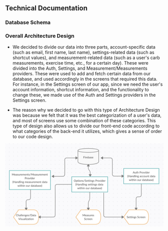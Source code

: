 ## Technical Documentation

### Database Schema

### Overall Architecture Design

* We decided to divide our data into three parts, account-specific data (such as email, first name, last name), settings-related data (such as shortcut values), and measurement-related data (such as a user's carb measurements, exercise time, etc., for a certain day). These were divided into the Auth, Settings, and Measurement/Measurements providers. These were used to add and fetch certain data from our database, and used accordingly in the screens that required this data. For instance, in the Settings screen of our app, since we need the user's account information, shortcut information, and the functionality to change these, we made use of the Auth and Settings providers in the Settings screen.

* The reason why we decided to go with this type of Architecture Design was because we felt that it was the best categorization of a user's data, and most of screens use some combination of these categories. This type of design also allows us to divide our front-end code according to what categories of the back-end it utilizes, which gives a sense of order to our code design. 

![Architecture Design Diagram](Design_Diagram.png)